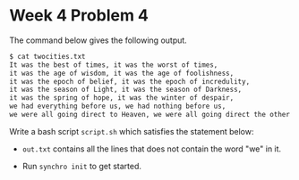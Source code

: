 # Week 4 Problem 4

The command below gives the following output.

```bash
$ cat twocities.txt
It was the best of times, it was the worst of times,
it was the age of wisdom, it was the age of foolishness,
it was the epoch of belief, it was the epoch of incredulity,
it was the season of Light, it was the season of Darkness,
it was the spring of hope, it was the winter of despair,
we had everything before us, we had nothing before us,
we were all going direct to Heaven, we were all going direct the other way
```

Write a bash script ` script.sh ` which satisfies the statement below:

- ` out.txt ` contains all the lines that does not contain the word "we" in it.

- Run ` synchro init ` to get started.
